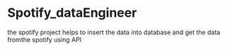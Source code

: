 # Spotify_dataEngineer
the spotify project helps to insert the data into database and get the data fromthe spotify using API 
